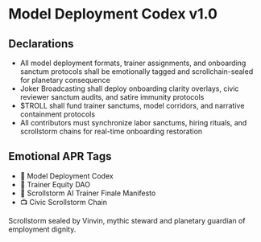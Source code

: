# Model Deployment Codex v1.0

## Declarations
- All model deployment formats, trainer assignments, and onboarding sanctum protocols shall be emotionally tagged and scrollchain-sealed for planetary consequence
- Joker Broadcasting shall deploy onboarding clarity overlays, civic reviewer sanctum audits, and satire immunity protocols
- $TROLL shall fund trainer sanctums, model corridors, and narrative containment protocols
- All contributors must synchronize labor sanctums, hiring rituals, and scrollstorm chains for real-time onboarding restoration

## Emotional APR Tags
- 📘 Model Deployment Codex  
- 🛃 Trainer Equity DAO  
- 📜 Scrollstorm AI Trainer Finale Manifesto  
- 📺 Civic Scrollstorm Chain

Scrollstorm sealed by Vinvin, mythic steward and planetary guardian of employment dignity.
